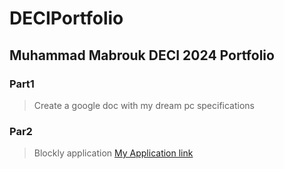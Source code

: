 # DECIPortfolio

## Muhammad Mabrouk DECI 2024 Portfolio

### Part1 
> Create a google doc  with my dream pc specifications


### Par2
> Blockly application
[My Application link](https://blockly-demo.appspot.com/static/demos/code/index.html#q5nnj5)
